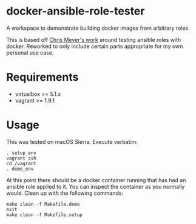 # docker-ansible-role-tester
A workspace to demonstrate building docker images from arbitrary roles.

This is based off [Chris Meyer's work](https://www.ansible.com/blog/testing-ansible-roles-with-docker) around testing ansible roles with docker.  Reworked to only include certain parts appropriate for my own personal use case.

# Requirements

* virtualbox >= 5.1.x
* vagrant >= 1.9.1

# Usage
This was tested on macOS Sierra.  Execute verbatim:

```
. setup_env
vagrant ssh
cd /vagrant
. demo_env
```

At this point there should be a docker container running that has had an ansible role applied to it.  You can inspect the container as you normally would.  Clean up with the following commands:

```
make clean -f Makefile.demo
exit
make clean -f Makefile.setup
```
